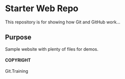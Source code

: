 # Starter Web Repo

This repository is for showing how Git and GitHub work...

## Purpose

Sample website with plenty of files for demos.

#### COPYRIGHT

Git.Training